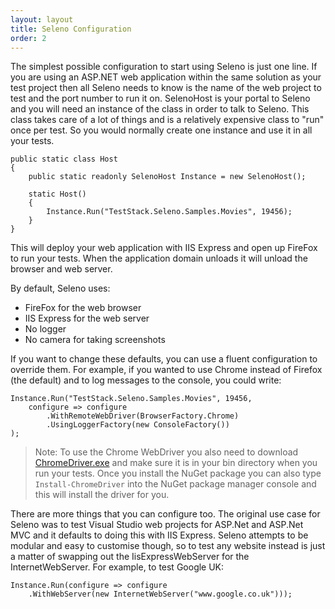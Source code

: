 ```yaml
---
layout: layout
title: Seleno Configuration
order: 2
---
```


The simplest possible configuration to start using Seleno is just one line. If you are using an ASP.NET web application within the same solution as your test project then all Seleno needs to know is the name of the web project to test and the port number to run it on. SelenoHost is your portal to Seleno and you will need an instance of the class in order to talk to Seleno. This class takes care of a lot of things and is a relatively expensive class to "run" once per test. So you would normally create one instance and use it in all your tests. 

    public static class Host
    {
        public static readonly SelenoHost Instance = new SelenoHost();

        static Host()
        {
            Instance.Run("TestStack.Seleno.Samples.Movies", 19456);
        }
    }

This will deploy your web application with IIS Express and open up FireFox to run your tests. When the application domain unloads it will unload the browser and web server.

By default, Seleno uses:

- FireFox for the web browser
- IIS Express for the web server
- No logger
- No camera for taking screenshots

If you want to change these defaults, you can use a fluent configuration to override them. For example, if you wanted to use Chrome instead of Firefox (the default) and to log messages to the console, you could write:

    Instance.Run("TestStack.Seleno.Samples.Movies", 19456,
	    configure => configure
		    .WithRemoteWebDriver(BrowserFactory.Chrome)
		    .UsingLoggerFactory(new ConsoleFactory())
    );

> Note: To use the Chrome WebDriver you also need to download [ChromeDriver.exe](https://code.google.com/p/selenium/wiki/ChromeDriver) and make sure it is in your bin directory when you run your tests. Once you install the NuGet package you can also type `Install-ChromeDriver` into the NuGet package manager console and this will install the driver for you.



There are more things that you can configure too. The original use case for Seleno was to test Visual Studio web projects for ASP.Net and ASP.Net MVC and it defaults to doing this with IIS Express. Seleno attempts to be modular and easy to customise though, so to test any website instead is just a matter of swapping out the IisExpressWebServer for the InternetWebServer. For example, to test Google UK:

    Instance.Run(configure => configure
    	.WithWebServer(new InternetWebServer("www.google.co.uk")));
